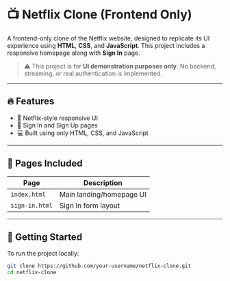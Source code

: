 # 📺 Netflix Clone (Frontend Only)

A frontend-only clone of the Netflix website, designed to replicate its UI experience using **HTML**, **CSS**, and **JavaScript**. This project includes a responsive homepage along with **Sign In** page.

> ⚠️ This project is for **UI demonstration purposes only**. No backend, streaming, or real authentication is implemented.

---

## 🔥 Features

- 🎨 Netflix-style responsive UI
- 🔐 Sign In and Sign Up pages
- 💻 Built using only HTML, CSS, and JavaScript

---

## 📂 Pages Included

| Page        | Description               |
|-------------|---------------------------|
| `index.html` | Main landing/homepage UI |
| `sign-in.html` | Sign In form layout    |


---

## 🚀 Getting Started

To run the project locally:

```bash
git clone https://github.com/your-username/netflix-clone.git
cd netflix-clone
